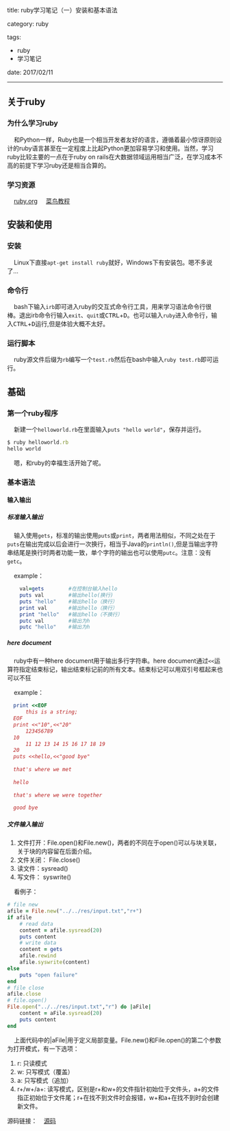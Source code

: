 title: ruby学习笔记（一）安装和基本语法

category: ruby

tags:
 - ruby
 - 学习笔记

date: 2017/02/11

---

## 关于ruby

### 为什么学习ruby

&nbsp;&nbsp;&nbsp;&nbsp;和Python一样，Ruby也是一个相当开发者友好的语言，遵循着最小惊讶原则设计的ruby语言甚至在一定程度上比起Python更加容易学习和使用。当然，学习ruby比较主要的一点在于ruby on rails在大数据领域运用相当广泛，在学习成本不高的前提下学习ruby还是相当合算的。
<!--more-->
### 学习资源

&nbsp;&nbsp;&nbsp;&nbsp;[ruby.org](http://www.ruby-lang.org/zh_cn/documentation/)
&nbsp;&nbsp;&nbsp;&nbsp;[菜鸟教程](http://www.runoob.com/ruby/ruby-tutorial.html)

## 安装和使用

### 安装

&nbsp;&nbsp;&nbsp;&nbsp;Linux下直接``apt-get install ruby``就好，Windows下有安装包。嗯不多说了...

### 命令行

&nbsp;&nbsp;&nbsp;&nbsp;bash下输入``irb``即可进入ruby的交互式命令行工具，用来学习语法命令行很棒。退出irb命令行输入``exit``、``quit``或<kbd>CTRL</kbd>+<kbd>D</kbd>。也可以输入``ruby``进入命令行，输入<kbd>CTRL</kbd>+<kbd>D</kbd>运行,但是体验大概不太好。

### 运行脚本

&nbsp;&nbsp;&nbsp;&nbsp;ruby源文件后缀为``rb``编写一个``test.rb``然后在bash中输入``ruby test.rb``即可运行。


## 基础

### 第一个ruby程序

&nbsp;&nbsp;&nbsp;&nbsp;新建一个``helloworld.rb``在里面输入``puts "hello world"``，保存并运行。

```ruby
$ ruby helloworld.rb
hello world
```

&nbsp;&nbsp;&nbsp;&nbsp;嗯，和ruby的幸福生活开始了呢。

### 基本语法

#### 输入输出


##### 标准输入输出
&nbsp;&nbsp;&nbsp;&nbsp;输入使用``gets``，标准的输出使用``puts``或``print``，两者用法相似，不同之处在于``puts``在输出完成以后会进行一次换行，相当于Java的``println()``,但是当输出字符串结尾是换行时两者功能一致，单个字符的输出也可以使用``putc``。注意：没有``getc``。

&nbsp;&nbsp;&nbsp;&nbsp;example：

```ruby
    val=gets        #在控制台输入hello
    puts val        #输出hello(换行)
    puts "hello"    #输出hello（换行）
    print val       #输出hello（换行）
    print "hello"   #输出hello（不换行）
    putc val        #输出为h
    putc "hello"    #输出为h
```

##### here document

&nbsp;&nbsp;&nbsp;&nbsp;ruby中有一种here document用于输出多行字符串。here document通过``<<``运算符指定结束标记，输出结束标记前的所有文本。结束标记可以用双引号框起来也可以不狂

&nbsp;&nbsp;&nbsp;&nbsp;example：

```ruby
  print <<EOF
      this is a string;
  EOF
  print <<"10",<<"20"
      123456789
  10
      11 12 13 14 15 16 17 18 19
  20
  puts <<hello,<<"good bye"
 
  that's where we met
 
  hello
 
  that's where we were together
 
  good bye
```


##### 文件输入输出

1. 文件打开：File.open()和File.new()，两者的不同在于open()可以与块关联，关于块的内容留在后面介绍。
2. 文件关闭： File.close()
3. 读文件：sysread()
4. 写文件： syswrite()

&nbsp;&nbsp;&nbsp;&nbsp;看例子：
```ruby
# file new
afile = File.new("../../res/input.txt","r+")
if afile
    # read data
    content = afile.sysread(20)
    puts content
    # write data
    content = gets
    afile.rewind
    afile.syswrite(content)
else
    puts "open failure"
end
# file close
afile.close
# file.open()
File.open("../../res/input.txt","r") do |aFile|
    content = aFile.sysread(20)
    puts content
end
```

&nbsp;&nbsp;&nbsp;&nbsp;上面代码中的|aFile|用于定义局部变量。File.new()和File.open()的第二个参数为打开模式，有一下选项：
1. r: 只读模式
2. w: 只写模式（覆盖）
3. a: 只写模式（追加）
4. r+/w+/a+: 读写模式，区别是r+和w+的文件指针初始位于文件头，a+的文件指正初始位于文件尾；r+在找不到文件时会报错，w+和a+在找不到时会创建新文件。

源码链接：&nbsp;&nbsp;&nbsp;&nbsp;[源码](https://github.com/aak1247/ruby-learning/tree/master/source/chap1)